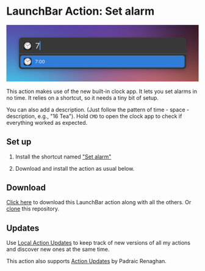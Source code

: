 # LaunchBar Action: Set alarm

<img src="01.jpg" width="644"/> 

This action makes use of the new built-in clock app. It lets you set alarms in no time. It relies on a shortcut, so it needs a tiny bit of setup.

You can also add a description. (Just follow the pattern of time - space - description, e.g., "16 Tea"). Hold `CMD` to open the clock app to check if everything worked as expected.

## Set up

1) Install the shortcut named ["Set alarm"](https://www.icloud.com/shortcuts/2c26f5f6e8ad4bcea0215ebf3b1c9b10)

2) Download and install the action as usual below. 

## Download

[Click here](https://github.com/Ptujec/LaunchBar/archive/refs/heads/master.zip) to download this LaunchBar action along with all the others. Or [clone](https://docs.github.com/en/repositories/creating-and-managing-repositories/cloning-a-repository) this repository.

## Updates

Use [Local Action Updates](https://github.com/Ptujec/LaunchBar/tree/master/Local-Action-Updates#launchbar-action-local-action-updates) to keep track of new versions of all my actions and discover new ones at the same time. 

This action also supports [Action Updates](https://github.com/prenagha/launchbar) by Padraic Renaghan.
